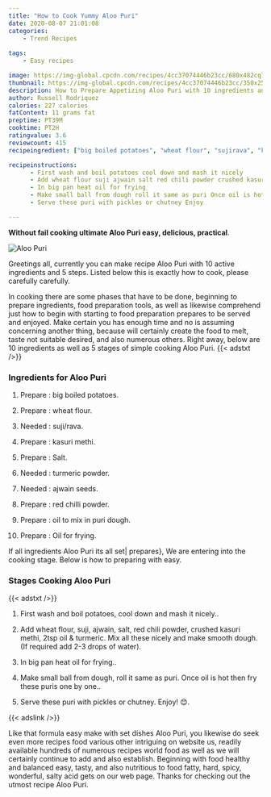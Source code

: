 ```yaml
---
title: "How to Cook Yummy Aloo Puri"
date: 2020-08-07 21:01:08
categories:
    - Trend Recipes
    
tags:
    - Easy recipes

image: https://img-global.cpcdn.com/recipes/4cc37074446b23cc/680x482cq70/aloo-puri-recipe-main-photo.jpg
thumbnail: https://img-global.cpcdn.com/recipes/4cc37074446b23cc/350x250cq70/aloo-puri-recipe-main-photo.jpg
description: How to Prepare Appetizing Aloo Puri with 10 ingredients and 5 stages of easy cooking.
author: Russell Rodriquez
calories: 227 calories
fatContent: 11 grams fat
preptime: PT39M
cooktime: PT2H
ratingvalue: 3.6
reviewcount: 415
recipeingredient: ["big boiled potatoes", "wheat flour", "sujirava", "kasuri methi", "Salt", "turmeric powder", "ajwain seeds", "red chilli powder", "oil to mix in puri dough", "Oil for frying"]

recipeinstructions: 
      - First wash and boil potatoes cool down and mash it nicely 
      - Add wheat flour suji ajwain salt red chili powder crushed kasuri methi 2tsp oil  turmeric Mix all these nicely and make smooth dough If required add 23 drops of water 
      - In big pan heat oil for frying 
      - Make small ball from dough roll it same as puri Once oil is hot then fry these puris one by one 
      - Serve these puri with pickles or chutney Enjoy 

---
```




**Without fail cooking ultimate Aloo Puri easy, delicious, practical**. 


![Aloo Puri](https://img-global.cpcdn.com/recipes/4cc37074446b23cc/680x482cq70/aloo-puri-recipe-main-photo.jpg "Aloo Puri")




Greetings all, currently you can make recipe Aloo Puri with 10 active ingredients and 5 steps. Listed below this is exactly how to cook, please carefully carefully.

In cooking there are some phases that have to be done, beginning to prepare ingredients, food preparation tools, as well as likewise comprehend just how to begin with starting to food preparation prepares to be served and enjoyed. Make certain you has enough time and no is assuming concerning another thing, because will certainly create the food to melt, taste not suitable desired, and also numerous others. Right away, below are 10 ingredients as well as 5 stages of simple cooking Aloo Puri.
{{< adstxt />}}

### Ingredients for Aloo Puri


1. Prepare  : big boiled potatoes.

1. Prepare  : wheat flour.

1. Needed  : suji/rava.

1. Prepare  : kasuri methi.

1. Prepare  : Salt.

1. Needed  : turmeric powder.

1. Needed  : ajwain seeds.

1. Prepare  : red chilli powder.

1. Prepare  : oil to mix in puri dough.

1. Prepare  : Oil for frying.



If all ingredients Aloo Puri its all set| prepares}, We are entering into the cooking stage. Below is how to preparing with easy.

### Stages Cooking Aloo Puri

{{< adstxt />}}


1. First wash and boil potatoes, cool down and mash it nicely..



1. Add wheat flour, suji, ajwain, salt, red chili powder, crushed kasuri methi, 2tsp oil &amp; turmeric. Mix all these nicely and make smooth dough. (If required add 2-3 drops of water).



1. In big pan heat oil for frying..



1. Make small ball from dough, roll it same as puri. Once oil is hot then fry these puris one by one..



1. Serve these puri with pickles or chutney. Enjoy! 😊.





{{< adslink />}}

Like that formula easy make with set dishes Aloo Puri, you likewise do seek even more recipes food various other intriguing on website us, readily available hundreds of numerous recipes world food as well as we will certainly continue to add and also establish. Beginning with food healthy and balanced easy, tasty, and also nutritious to food fatty, hard, spicy, wonderful, salty acid gets on our web page. Thanks for checking out the utmost recipe Aloo Puri.
